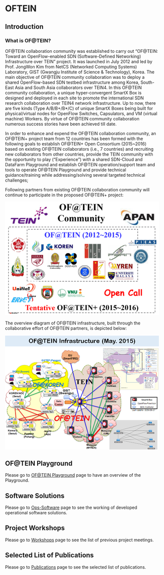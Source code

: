 # OFTEIN 


##  **Introduction**

###  What is OF@TEIN?



OF@TEIN collaboration community was established to carry out “OF@TEIN: Toward an OpenFlow-enabled SDN (Software-Defined Networking) Infrastructure over TEIN” project. It was launched in July 2012 and led by Prof. JongWon Kim from NetCS (Networked Computing Systems) Laboratory, GIST (Gwangju Institute of Science & Technology), Korea. The main objective of OF@TEIN community collaboration was to deploy a shared OpenFlow-based SDN testbed infrastructure among Korea, South-East Asia and South Asia collaborators over TEIN4. In this OF@TEIN community collaboration, a unique hyper-convergent SmartX Box is designed and deployed in each site to promote the international SDN research collaboration over TEIN4 network infrastructure. Up to now, there are five kinds (Type A/B/B+/B*/C) of unique SmartX Boxes being built for physical/virtual nodes for OpenFlow Switches, Capsulators, and VM (virtual machine) Workers. By virtue of OF@TEIN community collaboration numerous success stories have been achieved till date.

In order to enhance and expend the OF@TEIN collaboration community, an OF@TEIN+ project team from 12 countries has been formed with the following goals to establish OF@TEIN+ Open Consortium (2015~2016) based on existing OF@TEIN collaborators (i.e., 7 countries) and recruiting new collaborators from other countries, provide the TEIN community with the opportunity to play (“Experience”) with a shared SDN-Cloud and DataFarm Playground and establish OF@TEIN operation/support team and tools to operate OF@TEIN Playground and provide technical guidance/training while addressing/solving several targeted technical challenges;

Following partners from existing OF@TEIN collaboration community will continue to participate in the proposed OF@TEIN+ project:

![of tein-1](Images/oftein-1.png)

The overview diagram of OF@TEIN infrastructure, built through the collaborative effort of OF@TEIN partners, is depicted below:
 
![of tein-2](Images/oftein-2.png)


## OF@TEIN Playground 

Please go to [OF@TEIN Playground](Playground/README.md) page to have an overview of the Playground.

## Software Solutions

Please go to [Ops-Software](Infrastructure_and_Visibility_Tools/README.md) page to see the working of developed operational software solutions.

## Project Workshops

Please go to [Workshops](Workshops/README.md) page to see the list of previous project meetings.

## Selected List of Publications

Please go to [Publications](Publications/OFTEIN_A_Community_Effort.pdf) page to see the selected list of publications.
